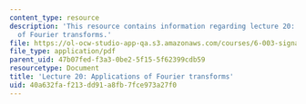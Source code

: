 ```yaml
---
content_type: resource
description: 'This resource contains information regarding lecture 20: applications
  of Fourier transforms.'
file: https://ol-ocw-studio-app-qa.s3.amazonaws.com/courses/6-003-signals-and-systems-fall-2011/40a632faf213dd91a8fb7fce973a27f0_MIT6_003F11_lec20.pdf
file_type: application/pdf
parent_uid: 47b07fed-f3a3-0be2-5f15-5f62399cdb59
resourcetype: Document
title: 'Lecture 20: Applications of Fourier transforms'
uid: 40a632fa-f213-dd91-a8fb-7fce973a27f0
---
```

